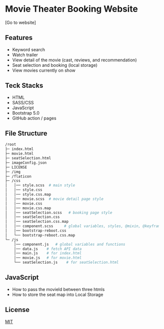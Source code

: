 # Movie Theater Booking Website

[Go to website]

## Features

* Keyword search
* Watch trailer
* View detail of the movie (cast, reviews, and recommendation)
* Seat selection and booking (local storage)
* View movies currently on show

## Teck Stacks

* HTML
* SASS/CSS
* JavaScript
* Bootstrap 5.0
* GitHub action / pages

## File Structure
```bash
/root
├─ index.html
├─ movie.html
├─ seatSelection.html
├─ imageConfig.json
├─ LICENSE
├─ /img
├─ /flaticon
├─ /css
│   │── style.scss  # main style   
│   │── style.css  
│   │── style.css.map 
│   │── movie.scss  # movie detail page style 
│   │── movie.css  
│   │── movie.css.map 
│   │── seatSelection.scss   # booking page style  
│   │── seatSelection.css  
│   │── seatSelection.css.map 
│   │── component.scss     # global variables, styles, @mixin, @keyframe
│   │── bootstrap-reboot.css  
│   └── bootstrap-reboot.css.map 
└─ /js
    │── component.js   # global variables and functions
    │── data.js    # fetch API data
    │── main.js    # for index.html
    │── movie.js   # for movie.html
    └── seatSelection.js    # for seatSelection.html
```


## JavaScript

* How to pass the movieId between three htmls
* How to store the seat map into Local Storage

## License
[MIT](https://github.com/YukiRamu/Movie-Theater-Booking/blob/master/LICENSE)
